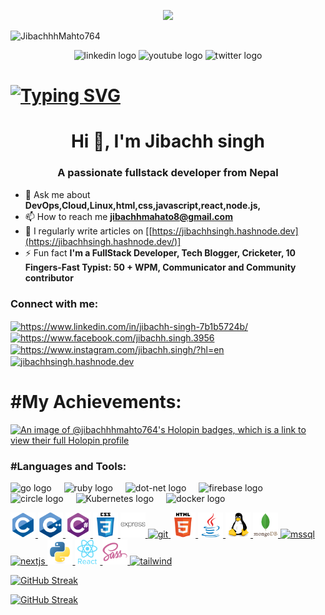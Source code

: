 


<p align="center">
    <img src="https://github.com/rose-pine/rose-pine-theme/raw/main/assets/icon.png" width="80" />

</p>


<p align="left"> <img src="https://komarev.com/ghpvc/?username=JibachhhMahto764&label=Profile%20views&color=0e75b6&style=flat" alt="JibachhhMahto764"/> </p>
<div align="center">
  <img src="https://img.shields.io/static/v1?message=LinkedIn&logo=linkedin&label=&color=0077B5&logoColor=white&labelColor=&style=for-the-badge" height="25" alt="linkedin logo"  />
  <img src="https://img.shields.io/static/v1?message=Youtube&logo=youtube&label=&color=FF0000&logoColor=white&labelColor=&style=for-the-badge" height="25" alt="youtube logo"  />
  <img src="https://img.shields.io/static/v1?message=Twitter&logo=twitter&label=&color=1DA1F2&logoColor=white&labelColor=&style=for-the-badge" height="25" alt="twitter logo"  />
</div>

<!--
**JibachhhMahto764/JibachhhMahto764** is a ✨ _special_ ✨ repository because its `README.md` (this file) appears on your GitHub profile.

Here are some ideas to get you started:

- 🔭 I’m currently working on ...
- 🌱 I’m currently learning ...
- 👯 I’m looking to collaborate on ...
- 🤔 I’m looking for help with ...
- 💬 Ask me about ...
- 📫 How to reach me: ...
- 😄 Pronouns: ...
- ⚡ Fun fact: ...

# Jibachh-Singh -->
<h1><a href="https://git.io/typing-svg"><img src="https://readme-typing-svg.demolab.com?font=Fira+Code&weight=500&size=28&pause=1000&color=011800&center=true&vCenter=true&width=1200&height=60&lines=Hi+%F0%9F%91%8B%2C+Explore+world+of+full+Stack+Development;With+Jibachh+singh%2C+Let's+connect!+" alt="Typing SVG" /></a></h1>

<h1 align="center">Hi 👋, I'm Jibachh singh</h1>
<h3 align="center">A passionate fullstack developer from Nepal</h3>


- 💬 Ask me about **DevOps,Cloud,Linux,html,css,javascript,react,node.js,**
- 📫 How to reach me **jibachhmahato8@gmail.com**
 - 📝 I regularly write articles on [[https://jibachhsingh.hashnode.dev](https://jibachhsingh.hashnode.dev/)]
- ⚡ Fun fact **I'm a FullStack Developer, Tech Blogger, Cricketer, 10 Fingers-Fast Typist: 50 + WPM, Communicator and Community contributor**

<h3 align="left">Connect with me:</h3>
<p align="left">
<a href="https://linkedin.com/in/https://www.linkedin.com/in/jibachh-singh-7b1b5724b/" target="blank"><img align="center" src="https://raw.githubusercontent.com/rahuldkjain/github-profile-readme-generator/master/src/images/icons/Social/linked-in-alt.svg" alt="https://www.linkedin.com/in/jibachh-singh-7b1b5724b/" height="30" width="40" /></a>
<a href="https://fb.com/https://www.facebook.com/jibachh.singh.3956" target="blank"><img align="center" src="https://raw.githubusercontent.com/rahuldkjain/github-profile-readme-generator/master/src/images/icons/Social/facebook.svg" alt="https://www.facebook.com/jibachh.singh.3956" height="30" width="40" /></a>
<a href="https://instagram.com/https://www.instagram.com/jibachh.singh/?hl=en" target="blank"><img align="center" src="https://raw.githubusercontent.com/rahuldkjain/github-profile-readme-generator/master/src/images/icons/Social/instagram.svg" alt="https://www.instagram.com/jibachh.singh/?hl=en" height="30" width="40" /></a>
<a href="https://jibachhsingh.hashnode.dev/" target="blank"><img align="center" src="https://raw.githubusercontent.com/rahuldkjain/github-profile-readme-generator/master/src/images/icons/Social/hashnode.svg" alt="jibachhsingh.hashnode.dev" height="30" width="40" /></a>
     
</p>
<h1 aligh="left">#My Achievements:</h1>


 [![An image of @jibachhhmahto764's Holopin badges, which is a link to view their full Holopin profile](https://holopin.me/jibachhhmahto764)](https://holopin.io/@jibachhhmahto764)
 <h3 align="left">#Languages and Tools:</h3>

<div align="left">
  <img src="https://cdn.jsdelivr.net/gh/devicons/devicon/icons/go/go-original-wordmark.svg" height="40" alt="go logo"  />
  <img width="12" />

  <img src="https://cdn.jsdelivr.net/gh/devicons/devicon/icons/ruby/ruby-plain-wordmark.svg" height="40" alt="ruby logo"  />
  <img width="12" />
  <img src="https://cdn.jsdelivr.net/gh/devicons/devicon/icons/dot-net/dot-net-plain-wordmark.svg" height="40" alt="dot-net logo"  />
  <img width="12" />
  <img src="https://cdn.jsdelivr.net/gh/devicons/devicon/icons/firebase/firebase-plain-wordmark.svg" height="40" alt="firebase logo"  />
  <img width="12" />
  <img src="https://cdn.jsdelivr.net/gh/devicons/devicon/icons/circleci/circleci-plain.svg" height="40" alt="circle logo"  />
  <img width="12" />
  <img src="https://cdn.jsdelivr.net/gh/devicons/devicon/icons/kubernetes/kubernetes-plain.svg" height="40" alt="Kubernetes logo"  />
  <img width="12" />
  <img src="https://cdn.jsdelivr.net/gh/devicons/devicon/icons/docker/docker-plain-wordmark.svg" height="40" alt="docker logo"  />
</div>
 
<a href="https://www.cprogramming.com/" target="_blank" rel="noreferrer"> <img src="https://raw.githubusercontent.com/devicons/devicon/master/icons/c/c-original.svg" alt="c" width="40" height="40"/> </a> <a href="https://www.w3schools.com/cpp/" target="_blank" rel="noreferrer"> <img src="https://raw.githubusercontent.com/devicons/devicon/master/icons/cplusplus/cplusplus-original.svg" alt="cplusplus" width="40" height="40"/> </a> <a href="https://www.w3schools.com/cs/" target="_blank" rel="noreferrer"> <img src="https://raw.githubusercontent.com/devicons/devicon/master/icons/csharp/csharp-original.svg" alt="csharp" width="40" height="40"/> </a> <a href="https://www.w3schools.com/css/" target="_blank" rel="noreferrer"> <img src="https://raw.githubusercontent.com/devicons/devicon/master/icons/css3/css3-original-wordmark.svg" alt="css3" width="40" height="40"/> </a> <a href="https://expressjs.com" target="_blank" rel="noreferrer"> <img src="https://raw.githubusercontent.com/devicons/devicon/master/icons/express/express-original-wordmark.svg" alt="express" width="40" height="40"/> </a> <a href="https://git-scm.com/" target="_blank" rel="noreferrer"> <img src="https://www.vectorlogo.zone/logos/git-scm/git-scm-icon.svg" alt="git" width="40" height="40"/> </a> <a href="https://www.w3.org/html/" target="_blank" rel="noreferrer"> <img src="https://raw.githubusercontent.com/devicons/devicon/master/icons/html5/html5-original-wordmark.svg" alt="html5" width="40" height="40"/> </a> <a href="https://www.java.com" target="_blank" rel="noreferrer"> <img src="https://raw.githubusercontent.com/devicons/devicon/master/icons/java/java-original.svg" alt="java" width="40" height="40"/> </a> <a href="https://raw.githubusercontent.com/devicons/devicon/master/icons/javascript/javascript-original.svg" alt="javascript" width="40" height="40"/> </a> <a href="https://www.linux.org/" target="_blank" rel="noreferrer"> <img src="https://raw.githubusercontent.com/devicons/devicon/master/icons/linux/linux-original.svg" alt="linux" width="40" height="40"/> </a> <a href="https://www.mongodb.com/" target="_blank" rel="noreferrer"> <img src="https://raw.githubusercontent.com/devicons/devicon/master/icons/mongodb/mongodb-original-wordmark.svg" alt="mongodb" width="40" height="40"/> </a> <a href="https://www.microsoft.com/en-us/sql-server" target="_blank" rel="noreferrer"> <img src="https://www.svgrepo.com/show/303229/microsoft-sql-server-logo.svg" alt="mssql" width="40" height="40"/> </a>  </a> <a href="https://nextjs.org/" target="_blank" rel="noreferrer"> <img src="https://cdn.worldvectorlogo.com/logos/nextjs-2.svg" alt="nextjs" width="40" height="40"/> </a> </a> <a href="https://www.python.org" target="_blank" rel="noreferrer"> <img src="https://raw.githubusercontent.com/devicons/devicon/master/icons/python/python-original.svg" alt="python" width="40" height="40"/> </a> <a href="https://reactjs.org/" target="_blank" rel="noreferrer"> <img src="https://raw.githubusercontent.com/devicons/devicon/master/icons/react/react-original-wordmark.svg" alt="react" width="40" height="40"/> </a> <a href="https://sass-lang.com" target="_blank" rel="noreferrer"> <img src="https://raw.githubusercontent.com/devicons/devicon/master/icons/sass/sass-original.svg" alt="sass" width="40" height="40"/> </a> <a href="https://tailwindcss.com/" target="_blank" rel="noreferrer"> <img src="https://www.vectorlogo.zone/logos/tailwindcss/tailwindcss-icon.svg" alt="tailwind" width="40" height="40"/> </a> </p>


<!--
<p><img align="left" src="https://github-readme-stats.vercel.app/api/top-langs?username=madjed-hue&show_icons=true&locale=en&layout=compact" alt="madjed-hue" /></p>

<p>&nbsp;<img align="center" src="https://github-readme-stats.vercel.app/api?username=madjed-hue&show_icons=true&locale=en" alt="madjed-hue" /></p>
-->
<a href="https://git.io/streak-stats"><img src="https://streak-stats.demolab.com?user=https%3A%2F%2Fgithub.com%2FJibachhhMahto764&theme=highcontrast&hide_border=true&short_numbers=true&hide_total_contributions=true&hide_current_streak=true&hide_longest_streak=true" alt="GitHub Streak" /></a>
<!--
<a href="https://git.io/streak-stats"><img src="https://streak-stats.demolab.com?user=JibachhMahto764&theme=blue-navy" alt="jibachh status" width = "420" /></a>
-->
<a href="https://git.io/streak-stats"><img src="https://streak-stats.demolab.com?user=https%3A%2F%2Fgithub.com%2FJibachhhMahto764&theme=dark&hide_total_contributions=true&hide_current_streak=true&hide_longest_streak=true" alt="GitHub Streak" /></a>








